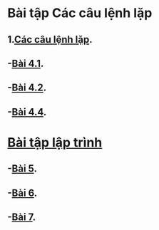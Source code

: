 # Bài tập Các câu lệnh lặp
## 1.[Các câu lệnh lặp](https://hoctructuyencntt.github.io/NNLT/Bai04.html).
## -[Bài 4.1](https://www.jdoodle.com/embed/v0/5HAc).
## -[Bài 4.2](https://www.jdoodle.com/embed/v0/5HAd).
## -[Bài 4.4](https://www.jdoodle.com/embed/v0/5HAf).
# [Bài tập lập trình](https://hoctructuyencntt.github.io/NNLT/Baitap.html)
## -[Bài 5](https://www.jdoodle.com/embed/v0/5HAj).
## -[Bài 6](https://www.jdoodle.com/embed/v0/5HAl).
## -[Bài 7](https://www.jdoodle.com/embed/v0/5HAm).

